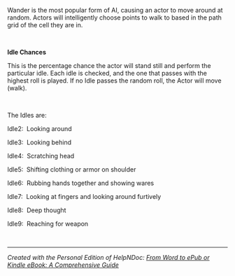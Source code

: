# 

&nbsp;

Wander is the most popular form of AI, causing an actor to move around at random. Actors will intelligently choose points to walk to based in the path grid of the cell they are in.

&nbsp;

**Idle Chances**

This is the percentage chance the actor will stand still and perform the particular idle. Each idle is checked, and the one that passes with the highest roll is played. If no Idle passes the random roll, the Actor will move (walk).

&nbsp;

The Idles are:

Idle2:&nbsp; Looking around

Idle3:&nbsp; Looking behind

Idle4:&nbsp; Scratching head

Idle5:&nbsp; Shifting clothing or armor on shoulder

Idle6:&nbsp; Rubbing hands together and showing wares

Idle7:&nbsp; Looking at fingers and looking around furtively

Idle8:&nbsp; Deep thought

Idle9:&nbsp; Reaching for weapon

 


***
_Created with the Personal Edition of HelpNDoc: [From Word to ePub or Kindle eBook: A Comprehensive Guide](<https://www.helpndoc.com/step-by-step-guides/how-to-convert-a-word-docx-file-to-an-epub-or-kindle-ebook/>)_
